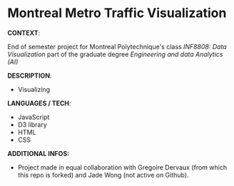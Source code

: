 # Montreal Metro Traffic Visualization

**CONTEXT**:

End of semester project for Montreal Polytechnique's class *INF8808: Data Visualization* part of the graduate degree *Engineering and data Analytics (AI)*

**DESCRIPTION**:
- Visualizing 

**LANGUAGES / TECH**: 
- JavaScript
- D3 library
- HTML
- CSS

**ADDITIONAL INFOS:**
- Project made in equal collaboration with Gregoire Dervaux (from which this repo is forked) and Jade Wong (not active on Github). 
